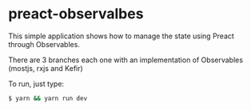 # preact-observalbes

This simple application shows how to manage the state using Preact through Observables. 

There are 3 branches each one with an implementation of Observables (mostjs, rxjs and Kefir)

To run, just type: 
```bash
$ yarn && yarn run dev
```
